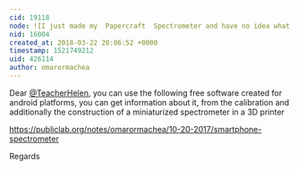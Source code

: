 ```yaml
---
cid: 19118
node: ![I just made my  Papercraft  Spectrometer and have no idea what to next!](../notes/TeacherHelen/03-22-2018/i-just-made-my-papercraft-spectrometer-and-have-no-idea-what-to-next)
nid: 16004
created_at: 2018-03-22 20:06:52 +0000
timestamp: 1521749212
uid: 426114
author: omarormachea
---
```


Dear [@TeacherHelen](/profile/TeacherHelen), you can use the following free software created for android platforms, you can get information about it, from the calibration and additionally the construction of a miniaturized spectrometer in a 3D printer

https://publiclab.org/notes/omarormachea/10-20-2017/smartphone-spectrometer

Regards